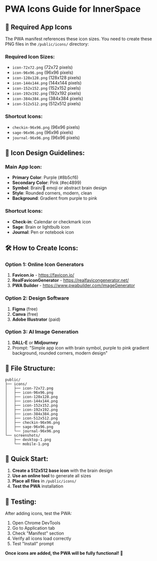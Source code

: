 # PWA Icons Guide for InnerSpace

## 🎨 Required App Icons

The PWA manifest references these icon sizes. You need to create these PNG files in the `/public/icons/` directory:

### **Required Icon Sizes:**
- `icon-72x72.png` (72x72 pixels)
- `icon-96x96.png` (96x96 pixels)
- `icon-128x128.png` (128x128 pixels)
- `icon-144x144.png` (144x144 pixels)
- `icon-152x152.png` (152x152 pixels)
- `icon-192x192.png` (192x192 pixels)
- `icon-384x384.png` (384x384 pixels)
- `icon-512x512.png` (512x512 pixels)

### **Shortcut Icons:**
- `checkin-96x96.png` (96x96 pixels)
- `sage-96x96.png` (96x96 pixels)
- `journal-96x96.png` (96x96 pixels)

## 🎯 Icon Design Guidelines:

### **Main App Icon:**
- **Primary Color**: Purple (#8b5cf6)
- **Secondary Color**: Pink (#ec4899)
- **Symbol**: Brain/🧠 emoji or abstract brain design
- **Style**: Rounded corners, modern, clean
- **Background**: Gradient from purple to pink

### **Shortcut Icons:**
- **Check-in**: Calendar or checkmark icon
- **Sage**: Brain or lightbulb icon
- **Journal**: Pen or notebook icon

## 🛠 How to Create Icons:

### **Option 1: Online Icon Generators**
1. **Favicon.io** - https://favicon.io/
2. **RealFaviconGenerator** - https://realfavicongenerator.net/
3. **PWA Builder** - https://www.pwabuilder.com/imageGenerator

### **Option 2: Design Software**
1. **Figma** (free)
2. **Canva** (free)
3. **Adobe Illustrator** (paid)

### **Option 3: AI Image Generation**
1. **DALL-E** or **Midjourney**
2. Prompt: "Simple app icon with brain symbol, purple to pink gradient background, rounded corners, modern design"

## 📁 File Structure:
```
public/
├── icons/
│   ├── icon-72x72.png
│   ├── icon-96x96.png
│   ├── icon-128x128.png
│   ├── icon-144x144.png
│   ├── icon-152x152.png
│   ├── icon-192x192.png
│   ├── icon-384x384.png
│   ├── icon-512x512.png
│   ├── checkin-96x96.png
│   ├── sage-96x96.png
│   └── journal-96x96.png
└── screenshots/
    ├── desktop-1.png
    └── mobile-1.png
```

## 🚀 Quick Start:

1. **Create a 512x512 base icon** with the brain design
2. **Use an online tool** to generate all sizes
3. **Place all files** in `/public/icons/`
4. **Test the PWA** installation

## 🧪 Testing:

After adding icons, test the PWA:
1. Open Chrome DevTools
2. Go to Application tab
3. Check "Manifest" section
4. Verify all icons load correctly
5. Test "Install" prompt

**Once icons are added, the PWA will be fully functional!** 🎉 